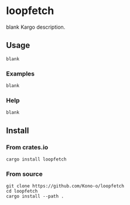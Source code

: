# loopfetch

blank Kargo description.

## Usage

```
blank
```

### Examples

```
blank
```

### Help

```
blank
```

## Install

### From crates.io

```
cargo install loopfetch
```

### From source

```
git clone https://github.com/Kono-o/loopfetch
cd loopfetch
cargo install --path .
```
